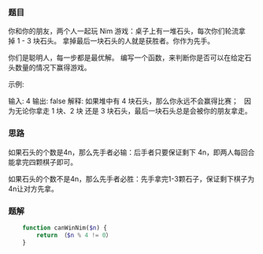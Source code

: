 ### 题目

你和你的朋友，两个人一起玩 Nim 游戏：桌子上有一堆石头，每次你们轮流拿掉 1 - 3 块石头。 拿掉最后一块石头的人就是获胜者。你作为先手。

你们是聪明人，每一步都是最优解。 编写一个函数，来判断你是否可以在给定石头数量的情况下赢得游戏。

示例:

输入: 4
输出: false 
解释: 如果堆中有 4 块石头，那么你永远不会赢得比赛；
     因为无论你拿走 1 块、2 块 还是 3 块石头，最后一块石头总是会被你的朋友拿走。
### 思路

如果石头的个数是4n，那么先手者必输：后手者只要保证剩下 4n，即两人每回合能拿完四颗棋子即可。

如果石头的个数不是4n，那么先手者必胜：先手拿完1-3颗石子，保证剩下棋子为4n让对方先拿。

### 题解
```php
    function canWinNim($n) {
        return （$n % 4 != 0）
    }
```
